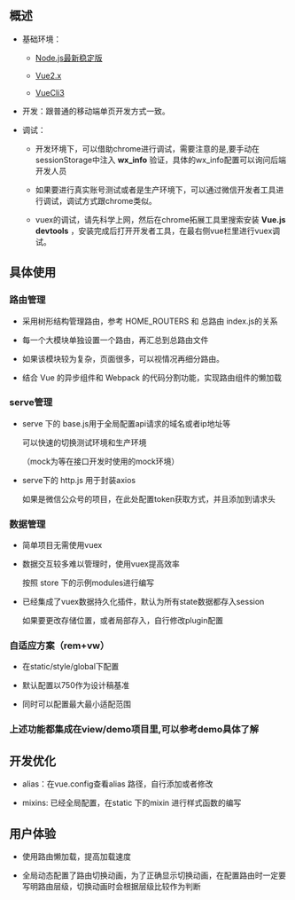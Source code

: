 ## 概述

* 基础环境：

  -  [Node.js最新稳定版](https://nodejs.org/en/)

  -  [Vue2.x](https://cn.vuejs.org/v2/guide/installation.html)

  -  [VueCli3](https://cli.vuejs.org/)

* 开发：跟普通的移动端单页开发方式一致。

* 调试：

  - 开发环境下，可以借助chrome进行调试，需要注意的是,要手动在sessionStorage中注入 **wx_info** 验证，具体的wx_info配置可以询问后端开发人员
  
  - 如果要进行真实账号测试或者是生产环境下，可以通过微信开发者工具进行调试，调试方式跟chrome类似。
  
  - vuex的调试，请先科学上网，然后在chrome拓展工具里搜索安装  **Vue.js devtools** ，安装完成后打开开发者工具，在最右侧vue栏里进行vuex调试。
  

## 具体使用

### 路由管理

* 采用树形结构管理路由，参考 HOME_ROUTERS 和 总路由 index.js的关系

* 每一个大模块单独设置一个路由，再汇总到总路由文件

* 如果该模块较为复杂，页面很多，可以视情况再细分路由。

* 结合 Vue 的异步组件和 Webpack 的代码分割功能，实现路由组件的懒加载

### serve管理

* serve 下的 base.js用于全局配置api请求的域名或者ip地址等

  可以快速的切换测试环境和生产环境
  
  （mock为等在接口开发时使用的mock环境）

* serve下的 http.js 用于封装axios
  
  如果是微信公众号的项目，在此处配置token获取方式，并且添加到请求头
  
### 数据管理

* 简单项目无需使用vuex

* 数据交互较多难以管理时，使用vuex提高效率

  按照 store 下的示例modules进行编写
  
* 已经集成了vuex数据持久化插件，默认为所有state数据都存入session
    
  如果要更改存储位置，或者局部存入，自行修改plugin配置    
    
### 自适应方案（rem+vw）

* 在static/style/global下配置

* 默认配置以750作为设计稿基准

* 同时可以配置最大最小适配范围


### 上述功能都集成在view/demo项目里,可以参考demo具体了解


## 开发优化

* alias：在vue.config查看alias 路径，自行添加或者修改

* mixins: 已经全局配置，在static 下的mixin 进行样式函数的编写

## 用户体验

* 使用路由懒加载，提高加载速度

* 全局动态配置了路由切换动画，为了正确显示切换动画，在配置路由时一定要写明路由层级，切换动画时会根据层级比较作为判断

  
  
  
  
  



  
  